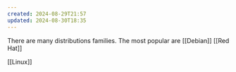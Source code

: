 ```yaml
---
created: 2024-08-29T21:57
updated: 2024-08-30T18:35
---
```

There are many distributions families. The most popular are [[Debian]] [[Red Hat]] 

[[Linux]]